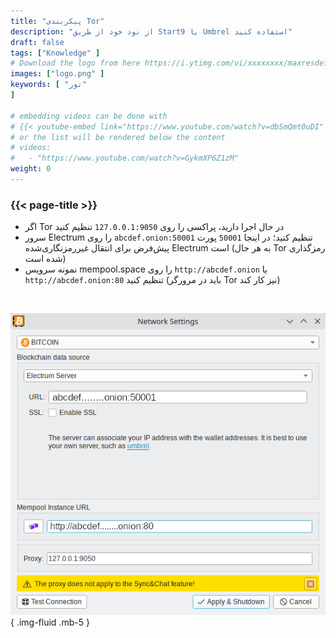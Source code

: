 ```yaml
---
title: "پیکربندی Tor"
description: "از نود خود از طریق Start9 یا Umbrel استفاده کنید"
draft: false
tags: ["Knowledge" ]
# Download the logo from here https://i.ytimg.com/vi/xxxxxxxx/maxresdefault.jpg
images: ["logo.png" ]
keywords: [ "تور"
]

# embedding videos can be done with 
# {{< youtube-embed link="https://www.youtube.com/watch?v=dbSmQmt0uDI" >}}
# or the list will be rendered below the content
# videos:
#   - "https://www.youtube.com/watch?v=GykmXP6Z1zM"
weight: 0
---
```


### {{< page-title >}}  
 

- اگر Tor در حال اجرا دارید، پراکسی را روی `127.0.0.1:9050` تنظیم کنید  
- سرور Electrum را روی `abcdef.onion:50001` تنظیم کنید؛ در اینجا `50001` پورت پیش‌فرض برای انتقال غیررمزنگاری‌شده Electrum است (به هر حال Tor رمزگذاری شده است)
- نمونه سرویس mempool.space را روی `http://abcdef.onion` یا `http://abcdef.onion:80` تنظیم کنید (باید در مرورگر Tor نیز کار کند)

 </br>

 
 ![tor config](config.png)
 { .img-fluid .mb-5 }